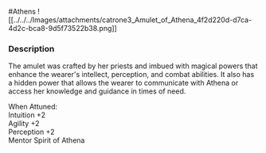 #Athens 
![[../../../Images/attachments/catrone3_Amulet_of_Athena_4f2d220d-d7ca-4d2c-bca8-9d5f73522b38.png]]

### Description
The amulet was crafted by her priests and imbued with magical powers that enhance the wearer's intellect, perception, and combat abilities. It also has a hidden power that allows the wearer to communicate with Athena or access her knowledge and guidance in times of need.

When Attuned:  
Intuition +2  
Agility +2  
Perception +2  
Mentor Spirit of Athena